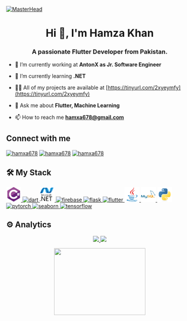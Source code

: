 [![MasterHead](https://media.licdn.com/dms/image/D4D16AQG0UJD03tdwbw/profile-displaybackgroundimage-shrink_350_1400/0/1683057888641?e=1689811200&v=beta&t=eGd7vq0FmtyVPq45wKyNjrtacb0DYgpY2ZQDoU1BO24)](https://rishavchanda.io)
<h1 align="center">Hi 👋, I'm Hamza Khan</h1>
<h3 align="center">A passionate Flutter Developer from Pakistan.</h3>

- 🔭 I’m currently working at **AntonX as Jr. Software Engineer**

- 🌱 I’m currently learning **.NET**

- 👨‍💻 All of my projects are available at [https://tinyurl.com/2xyeymfy](https://tinyurl.com/2xyeymfy)

- 💬 Ask me about **Flutter, Machine Learning**

- 📫 How to reach me **hamxa678@gmail.com**

## Connect with me

<!-- <h3 align="left">Connect with me:</h3> -->
<p align="left">
<a href="https://twitter.com/hamxa678" target="blank"><img align="center" src="https://raw.githubusercontent.com/rahuldkjain/github-profile-readme-generator/master/src/images/icons/Social/twitter.svg" alt="hamxa678" height="30" width="40" /></a>
<a href="https://linkedin.com/in/hamza-miraj" target="blank"><img align="center" src="https://raw.githubusercontent.com/rahuldkjain/github-profile-readme-generator/master/src/images/icons/Social/linked-in-alt.svg" alt="hamxa678" height="30" width="40" /></a>
<a href="https://instagram.com/hamxa678" target="blank"><img align="center" src="https://raw.githubusercontent.com/rahuldkjain/github-profile-readme-generator/master/src/images/icons/Social/instagram.svg" alt="hamxa678" height="30" width="40" /></a>
</p>


## 🛠 My Stack


<p align="left"> <a href="https://www.w3schools.com/cs/" target="_blank" rel="noreferrer"> <img src="https://raw.githubusercontent.com/devicons/devicon/master/icons/csharp/csharp-original.svg" alt="csharp" width="40" height="40"/> </a> <a href="https://dart.dev" target="_blank" rel="noreferrer"> <img src="https://www.vectorlogo.zone/logos/dartlang/dartlang-icon.svg" alt="dart" width="40" height="40"/> </a> <a href="https://dotnet.microsoft.com/" target="_blank" rel="noreferrer"> <img src="https://raw.githubusercontent.com/devicons/devicon/master/icons/dot-net/dot-net-original-wordmark.svg" alt="dotnet" width="40" height="40"/> </a> <a href="https://firebase.google.com/" target="_blank" rel="noreferrer"> <img src="https://www.vectorlogo.zone/logos/firebase/firebase-icon.svg" alt="firebase" width="40" height="40"/> </a> <a href="https://flask.palletsprojects.com/" target="_blank" rel="noreferrer"> <img src="https://www.vectorlogo.zone/logos/pocoo_flask/pocoo_flask-icon.svg" alt="flask" width="40" height="40"/> </a> <a href="https://flutter.dev" target="_blank" rel="noreferrer"> <img src="https://www.vectorlogo.zone/logos/flutterio/flutterio-icon.svg" alt="flutter" width="40" height="40"/> </a> <a href="https://www.java.com" target="_blank" rel="noreferrer"> <img src="https://raw.githubusercontent.com/devicons/devicon/master/icons/java/java-original.svg" alt="java" width="40" height="40"/> </a> <a href="https://www.mysql.com/" target="_blank" rel="noreferrer"> <img src="https://raw.githubusercontent.com/devicons/devicon/master/icons/mysql/mysql-original-wordmark.svg" alt="mysql" width="40" height="40"/> </a> <a href="https://www.python.org" target="_blank" rel="noreferrer"> <img src="https://raw.githubusercontent.com/devicons/devicon/master/icons/python/python-original.svg" alt="python" width="40" height="40"/> </a> <a href="https://pytorch.org/" target="_blank" rel="noreferrer"> <img src="https://www.vectorlogo.zone/logos/pytorch/pytorch-icon.svg" alt="pytorch" width="40" height="40"/> </a> <a href="https://seaborn.pydata.org/" target="_blank" rel="noreferrer"> <img src="https://seaborn.pydata.org/_images/logo-mark-lightbg.svg" alt="seaborn" width="40" height="40"/> </a> <a href="https://www.tensorflow.org" target="_blank" rel="noreferrer"> <img src="https://www.vectorlogo.zone/logos/tensorflow/tensorflow-icon.svg" alt="tensorflow" width="40" height="40"/> </a> </p>


## ⚙️ Analytics


<p align="center">
<a href="https://github.com/hamxa678">
  <img  width="48%"  src="https://github-readme-stats-eight-theta.vercel.app/api?username=hamxa678&show_icons=true&theme=algolia&include_all_commits=true&count_private=true"/>
  <img  src="https://github-readme-streak-stats.herokuapp.com/?user=hamxa678&theme=algolia" width="48%" >
</a>
</p>
<p align="center" margin="auto">
  <img height="180em" width="70%"  src="https://github-readme-stats-eight-theta.vercel.app/api/top-langs/?username=hamxa678&layout=compact&langs_count=6&theme=algolia"/>
</p>
<!-- <p><img align="left" src="https://github-readme-stats-sigma-five.vercel.app/api/top-langs?username=hamxa678&show_icons=true&locale=en&layout=compact" alt="hamxa678" /></p>

<p>&nbsp;<img align="center" src="https://github-readme-stats-sigma-five.vercel.app/api?username=hamxa678&show_icons=true&locale=en" alt="hamxa678" /></p>

<p><img align="center" src="https://github-readme-streak-stats.herokuapp.com/?user=hamxa678&" alt="hamxa678" /></p> -->
